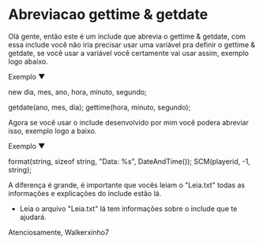 # Abreviacao gettime & getdate

Olá gente, então este é um include que abrevia o gettime & getdate, com essa include você não iria
precisar usar uma variável pra definir o gettime & getdate, se você usar a variável você certamente
vai usar assim, exemplo logo abaixo.

Exemplo ▼

new dia, mes, ano, hora, minuto, segundo;

getdate(ano, mes, dia);
gettime(hora, minuto, segundo);

Agora se você usar o include desenvolvido por mim você podera abreviar isso, exemplo logo a
baixo.

Exemplo ▼

format(string, sizeof string, "Data: %s", DateAndTime());
SCM(playerid, -1, string);

A diferença é grande, é importante que vocês leiam o "Leia.txt" todas as informações e
explicações do include estão lá.

* Leia o arquivo "Leia.txt" lá tem informações sobre o include que te ajudará.

Atenciosamente, Walkerxinho7
